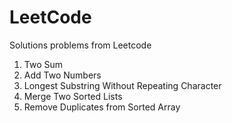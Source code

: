 # LeetCode
Solutions problems from Leetcode 
0001. Two Sum
0002. Add Two Numbers
0003. Longest Substring Without Repeating Character
0021. Merge Two Sorted Lists 
0026. Remove Duplicates from Sorted Array
